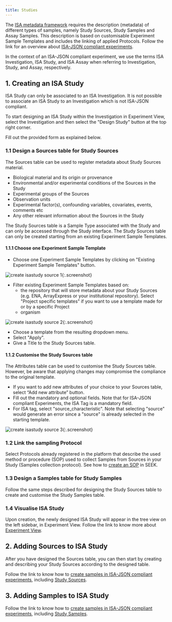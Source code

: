 ```yaml
---
title: Studies
---
```


The [ISA metadata framework](https://isa-specs.readthedocs.io/en/latest/isamodel.html) requires the description (metadata) of different types of samples, namely Study Sources, Study Samples and Assay Samples. This description is based on customisable Experiment Sample Templates and includes the linking of applied Protocols. Follow the link for an overview about [ISA-JSON compliant experiments](isa-json-compliant-experiment.html).

In the context of an ISA-JSON compliant experiment, we use the terms ISA Investigation, ISA Study, and ISA Assay when referring to Investigation, Study, and Assay, respectively.

## 1. Creating an ISA Study
ISA Study can only be associated to an ISA Investigation. It is not possible to associate an ISA Study to an Investigation which is not ISA-JSON compliant.

To start designing an ISA Study within the Investigation in Experiment View, select the Investigation and then select the "Design Study" button at the top right corner.

Fill out the provided form as explained below.

### 1.1 Design a Sources table for Study Sources
The Sources table can be used to register metadata about Study Sources material.
* Biological material and its origin or provenance
* Environmental and/or experimental conditions of the Sources in the Study
* Experimental groups of the Sources
* Observation units
* Experimental factor(s), confounding variables, covariates, events, comments etc
* Any other relevant information about the Sources in the Study

The Study Sources table is a Sample Type associated with the Study and can only be accessed through the Study interface. The Study Sources table can only be created starting from an existing Experiment Sample Templates.

#### 1.1.1 Choose one Experiment Sample Template

* Choose one Experiment Sample Templates by clicking on "Existing Experiment Sample Templates" button.

![create isastudy source 1](/images/user-guide/isajson-compliance/create_isastudy_source_1.png){:.screenshot}

* Filter existing Experiment Sample Templates based on:
  * the repository that will store metadata about your Study Sources (e.g. ENA, ArrayExpress or your institutional repository). Select "Project specific templates" if you want to use a template made for or by a specific Project
  * organism

![create isastudy source 2](/images/user-guide/isajson-compliance/create_isastudy_source_2.png){:.screenshot}

* Choose a template from the resulting dropdown menu.
* Select "Apply".
* Give a Title to the Study Sources table.

#### 1.1.2 Customise the Study Sources table

The Attributes table can be used to customise the Study Sources table. However, be aware that applying changes may compromise the compliance to the original template.

* If you want to add new attributes of your choice to your Sources table, select “Add new attribute” button.
* Fill out the mandatory and optional fields. Note that for ISA-JSON compliant Experiments, the ISA Tag is a mandatory field.
* For ISA tag, select "source_characteristic". Note that selecting "source" would generate an error since a "source" is already selected in the starting template.

![create isastudy source 3](/images/user-guide/isajson-compliance/create_isastudy_source_3.png){:.screenshot}

### 1.2 Link the sampling Protocol 
Select Protocols already registered in the platform that describe the used method or procedure (SOP) used to collect Samples from Sources in your Study (Samples collection protocol). See how to [create an SOP](adding-assets) in SEEK.

### 1.3 Design a Samples table for Study Samples

Follow the same steps described for designing the Study Sources table to create and customise the Study Samples table.

### 1.4 Visualise ISA Study
Upon creation, the newly designed ISA Study will appear in the tree view on the left sidebar, in Experiment View. Follow the link to know more about [Experiment View](viewing-project-in-single-page).

## 2. Adding Sources to ISA Study
After you have designed the Sources table, you can then start by creating and describing your Study Sources according to the designed table.

Follow the link to know how to [create samples in ISA-JSON compliant experiments](create-sample-isajson-compliant), including [Study Sources](create-sample-isa-json-compliant#create-study-sources).

## 3. Adding Samples to ISA Study

Follow the link to know how to [create samples in ISA-JSON compliant experiments](create-sample-isajson-compliant), including [Study Samples](create-sample-isajson-compliant#create-study-samples).
